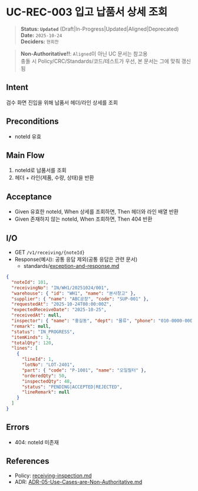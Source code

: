 # UC-REC-003 입고 납품서 상세 조회

> **Status: `Updated`**   (Draft|In-Progress|Updated|Aligned|Deprecated)  
> **Date:** `2025-10-24`  
> **Deciders:** `현희찬`

> **Non-Authoritative!!**: `Aligned`이 아닌 UC 문서는 참고용  
> 충돌 시 Policy/CRC/Standards/코드/테스트가 우선, 본 문서는 그에 맞춰 갱신됨

## Intent

검수 화면 진입을 위해 납품서 헤더/라인 상세를 조회

## Preconditions

- noteId 유효

## Main Flow

1) noteId로 납품서를 조회
2) 헤더 + 라인(제품, 수량, 상태)을 반환

## Acceptance

- Given 유효한 noteId,
  When 상세를 조회하면,
  Then 헤더와 라인 배열 반환
- Given 존재하지 않는 noteId,
  When 조회하면,
  Then 404 반환

## I/O

- GET `/v1/receiving/{noteId}`
- Response(예시): 공통 응답 제외(공통 응답은 관련 문서)
    - standards/[exception-and-response.md](../../standards/exception-and-response.md)

```json
{
  "noteId": 101,
  "receivingNo": "IN/WH1/20251024/001",
  "warehouse": { "id": "WH1", "name": "본사창고" },
  "supplier": { "name": "ABC공장", "code": "SUP-001" },
  "requestedAt": "2025-10-24T08:00:00Z",
  "expectedReceiveDate": "2025-10-25",
  "receivedAt": null,
  "inspector": { "name": "홍길동", "dept": "물류", "phone": "010-0000-0000" },
  "remark": null,
  "status": "IN_PROGRESS",
  "itemKinds": 3,
  "totalQty": 120,
  "lines": [
    {
      "lineId": 1,
      "lotNo": "LOT-2401",
      "part": { "code": "P-1001", "name": "오일필터" },
      "orderedQty": 50,
      "inspectedQty": 48,
      "status": "PENDING|ACCEPTED|REJECTED",
      "lineRemark": null
    }
  ]
}
```

## Errors
- 404: noteId 미존재

## References
- Policy: [receiving-inspection.md](../../policy/receiving-inspection.md)
- ADR: [ADR-05-Use-Cases-are-Non-Authoritative.md](../../adr/ADR-05-Use-Cases-are-Non-Authoritative.md)
